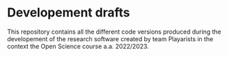 # Developement drafts
This repository contains all the different code versions produced during the developement of the research software created by team Playarists in the context the Open Science course a.a. 2022/2023.
 

 
